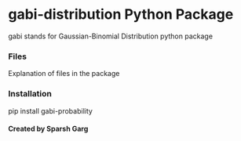 # gabi-distribution Python Package
gabi stands for Gaussian-Binomial Distribution python package

### Files
Explanation of files in the package

### Installation
pip install gabi-probability

#### Created by Sparsh Garg
